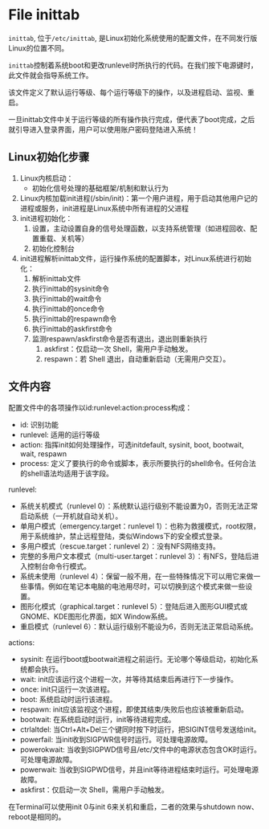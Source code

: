 # File inittab

`inittab`, 位于`/etc/inittab`, 是Linux初始化系统使用的配置文件，在不同发行版Linux的位置不同。

`inittab`控制着系统boot和更改runlevel时所执行的代码。在我们按下电源键时，此文件就会指导系统工作。

该文件定义了默认运行等级、每个运行等级下的操作，以及进程启动、监视、重启。

一旦inittab文件中关于运行等级的所有操作执行完成，便代表了boot完成，之后就引导进入登录界面，用户可以使用账户密码登陆进入系统！


## Linux初始化步骤

1. Linux内核启动：
   - 初始化信号处理的基础框架/机制和默认行为
2. Linux内核加载init进程(/sbin/init)：第一个用户进程，用于启动其他用户记的进程或服务，init进程是Linux系统中所有进程的父进程
3. init进程初始化：
   1. 设置，主动设置​​自身的信号处理函数​​，以支持系统管理（如进程回收、配置重载、关机等）
   2. 初始化控制台
4. init进程解析inittab文件，运行操作系统的配置脚本，对Linux系统进行初始化：
   1. 解析inittab文件
   2. 执行inittab的sysinit命令
   3. 执行inittab的wait命令
   4. 执行inittab的once命令
   5. 执行inittab的respawn命令
   6. 执行inittab的askfirst命令
   7. 监测respawn/askfirst命令是否有退出，退出则重新执行
      1. askfirst​​：仅启动一次 Shell，需用户手动触发。
      2. ​​respawn​​：若 Shell 退出，自动重新启动（无需用户交互）。



## 文件内容

配置文件中的各项操作以id:runlevel:action:process构成：

- id: 识别功能
- runlevel: 适用的运行等级
- action: 指挥init如何处理操作，可选initdefault, sysinit, boot, bootwait, wait, respawn
- process: 定义了要执行的命令或脚本，表示所要执行的shell命令。任何合法的shell语法均适用于该字段。


runlevel:
- 系统关机模式（runlevel 0）：系统默认运行级别不能设置为0，否则无法正常启动系统（一开机就自动关机）。
- 单用户模式（emergency.target：runlevel 1）：也称为救援模式，root权限，用于系统维护，禁止远程登陆，类似Windows下的安全模式登录。
- 多用户模式（rescue.target：runlevel 2）：没有NFS网络支持。
- 完整的多用户文本模式（multi-user.target：runlevel 3）：有NFS，登陆后进入控制台命令行模式。
- 系统未使用（runlevel 4）：保留一般不用，在一些特殊情况下可以用它来做一些事情。例如在笔记本电脑的电池用尽时，可以切换到这个模式来做一些设置。
- 图形化模式（graphical.target：runlevel 5）：登陆后进入图形GUI模式或GNOME、KDE图形化界面，如X Window系统。
- 重启模式（runlevel 6）：默认运行级别不能设为6，否则无法正常启动系统。


actions:
- sysinit: 在运行boot或bootwait进程之前运行。无论哪个等级启动，初始化系统都会执行。
- wait: init应该运行这个进程一次，并等待其结束后再进行下一步操作。
- once: init只运行一次该进程。
- boot: 系统启动时运行该进程。
- respawn: init应该监视这个进程，即使其结束/失败后也应该被重新启动。
- bootwait: 在系统启动时运行，init等待进程完成。
- ctrlaltdel: 当Ctrl+Alt+Del三个键同时按下时运行，把SIGINT信号发送给init。
- powerfail: 当init收到SIGPWR信号时运行。可处理电源故障。
- powerokwait: 当收到SIGPWD信号且/etc/文件中的电源状态包含OK时运行。可处理电源故障。
- powerwait: 当收到SIGPWD信号，并且init等待进程结束时运行。可处理电源故障。
- askfirst​​：仅启动一次 Shell，需用户手动触发。


在Terminal可以使用init 0与init 6来关机和重启，二者的效果与shutdown now、reboot是相同的。




